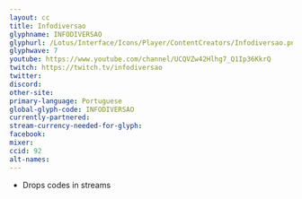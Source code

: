 ```yaml
---
layout: cc
title: Infodiversao
glyphname: INFODIVERSAO
glyphurl: /Lotus/Interface/Icons/Player/ContentCreators/Infodiversao.png
glyphwave: 7
youtube: https://www.youtube.com/channel/UCQVZw42Hlhg7_Q1Ip36KkrQ
twitch: https://twitch.tv/infodiversao
twitter:
discord:
other-site:
primary-language: Portuguese
global-glyph-code: INFODIVERSAO
currently-partnered:
stream-currency-needed-for-glyph:
facebook:
mixer:
ccid: 92
alt-names:
---
```

* Drops codes in streams
